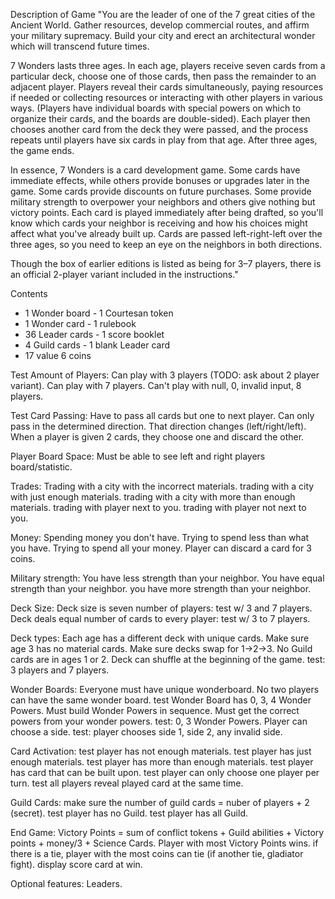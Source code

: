 Description of Game
"You are the leader of one of the 7 great cities of the Ancient World. Gather resources, develop commercial routes, and affirm your military supremacy.
Build your city and erect an architectural wonder which will transcend future times.

7 Wonders lasts three ages. In each age, players receive seven cards from a particular deck, choose one of those cards, then pass the remainder to an adjacent player.
Players reveal their cards simultaneously, paying resources if needed or collecting resources or interacting with other players in various ways.
(Players have individual boards with special powers on which to organize their cards, and the boards are double-sided).
Each player then chooses another card from the deck they were passed, and the process repeats until players have six cards in play from that age.
After three ages, the game ends.

In essence, 7 Wonders is a card development game. Some cards have immediate effects, while others provide bonuses or upgrades later in the game.
Some cards provide discounts on future purchases. Some provide military strength to overpower your neighbors and others give nothing but victory points.
Each card is played immediately after being drafted, so you'll know which cards your neighbor is receiving and how his choices might affect what you've already built up.
Cards are passed left-right-left over the three ages, so you need to keep an eye on the neighbors in both directions.

Though the box of earlier editions is listed as being for 3–7 players, there is an official 2-player variant included in the instructions."

Contents
- 1 Wonder board - 1 Courtesan token
- 1 Wonder card - 1 rulebook
- 36 Leader cards - 1 score booklet
- 4 Guild cards - 1 blank Leader card
- 17 value 6 coins

Test Amount of Players:
Can play with 3 players (TODO: ask about 2 player variant).
Can play with 7 players.
Can't play with null, 0, invalid input, 8 players.

Test Card Passing:
Have to pass all cards but one to next player.
Can only pass in the determined direction.
That direction changes (left/right/left).
When a player is given 2 cards, they choose one and discard the other.

Player Board Space:
Must be able to see left and right players board/statistic.

Trades:
Trading with a city with the incorrect materials.
trading with a city with just enough materials.
trading with a city with more than enough materials.
trading with player next to you.
trading with player not next to you.

Money:
Spending money you don't have.
Trying to spend less than what you have.
Trying to spend all your money.
Player can discard a card for 3 coins.

Military strength:
You have less strength than your neighbor.
You have equal strength than your neighbor.
you have more strength than your neighbor.

Deck Size:
Deck size is seven number of players: test w/ 3 and 7 players.
Deck deals equal number of cards to every player: test w/ 3 to 7 players.

Deck types:
Each age has a different deck with unique cards.
Make sure age 3 has no material cards.
Make sure decks swap for 1->2->3.
No Guild cards are in ages 1 or 2.
Deck can shuffle at the beginning of the game.  test: 3 players and 7 players.

Wonder Boards:
Everyone must have unique wonderboard.
No two players can have the same wonder board.
test Wonder Board has 0, 3, 4 Wonder Powers.
Must build Wonder Powers in sequence.
Must get the correct powers from your wonder powers.  test: 0, 3 Wonder Powers.
Player can choose a side. test: player chooses side 1, side 2, any invalid side.

Card Activation:
test player has not enough materials.
test player has just enough materials.
test player has more than enough materials.
test player has card that can be built upon.
test player can only choose one player per turn.
test all players reveal played card at the same time.

Guild Cards:
make sure the number of guild cards = nuber of players + 2  (secret).
test player has no Guild.
test player has all Guild.

End Game:
Victory Points = sum of conflict tokens + Guild abilities + Victory points + money/3 + Science Cards.
Player with most Victory Points wins.
if there is a tie, player with the most coins can tie (if another tie, gladiator fight).
display score card at win.

Optional features:
Leaders.

